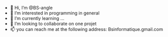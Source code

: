 - 👋 Hi, I’m @BS-angle
- 👀 I’m interested in programming in general
- 🌱 I’m currently learning ...
- 💞️ I’m looking to collaborate on one projet
- 📫 you can reach me at the following address: Bsinformatique.gmail.com

<!---
BS-angle/BS-angle is a ✨ special ✨ repository because its `README.md` (this file) appears on your GitHub profile.
You can click the Preview link to take a look at your changes.
--->
